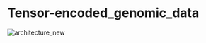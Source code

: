 # Tensor-encoded_genomic_data

![architecture_new](https://github.com/user-attachments/assets/f7326905-a1c9-4cc8-b040-1d4c91b63070)
